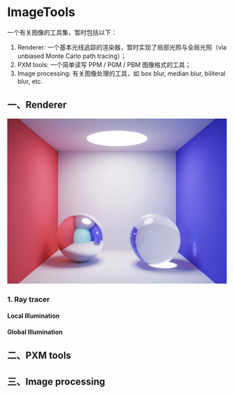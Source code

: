 # ImageTools
  一个有关图像的工具集，暂时包括以下：
  1. Renderer: 一个基本光线追踪的渲染器，暂时实现了局部光照与全局光照（via unbiased Monte Carlo path tracing）；
  2. PXM tools: 一个简单读写 PPM / PGM / PBM 图像格式的工具；
  3. Image processing: 有关图像处理的工具，如 box blur, median blur, biliteral blur, etc.
  
## 一、Renderer
![room](https://raw.githubusercontent.com/zhangpiu/ImageTools/master/pictures/room8h10000x4sample.png "room")

### 1. Ray tracer
#### Local Illumination

#### Global Illumination


## 二、PXM tools

## 三、Image processing

